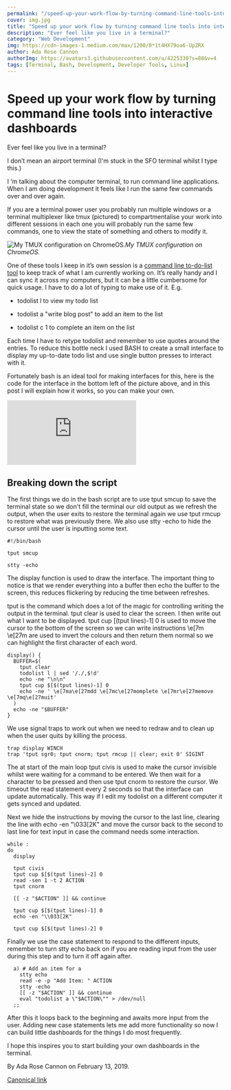 ```yaml
---
permalink: "/speed-up-your-work-flow-by-turning-command-line-tools-into-interactive-dashboards/"
cover: img.jpg
title: "Speed up your work flow by turning command line tools into interactive dashboards"
description: "Ever feel like you live in a terminal?"
category: "Web Development"
img: https://cdn-images-1.medium.com/max/1200/0*1t4HX79oa6-UpZRX
author: Ada Rose Cannon
authorImg: https://avatars3.githubusercontent.com/u/4225330?s=88&v=4
tags: [Terminal, Bash, Development, Developer Tools, Linux]
---
```


# Speed up your work flow by turning command line tools into interactive dashboards

Ever feel like you live in a terminal?

I don’t mean an airport terminal (I'm stuck in the SFO terminal whilst I type this.)

I ‘m talking about the computer terminal, to run command line applications. When I am doing development it feels like I run the same few commands over and over again.

If you are a terminal power user you probably run multiple windows or a terminal multiplexer like tmux (pictured) to compartmentalise your work into different sessions in each one you will probably run the same few commands, one to view the state of something and others to modify it.

![My TMUX configuration on ChromeOS.](https://cdn-images-1.medium.com/max/4000/0*1t4HX79oa6-UpZRX)*My TMUX configuration on ChromeOS.*

One of these tools I keep in it’s own session is a [command line to-do-list tool](https://github.com/gammons/ultralist) to keep track of what I am currently working on. It’s really handy and I can sync it across my computers, but it can be a little cumbersome for quick usage. I have to do a lot of typing to make use of it. E.g.

* todolist l to view my todo list

* todolist a "write blog post" to add an item to the list

* todolist c 1 to complete an item on the list

Each time I have to retype todolist and remember to use quotes around the entries. To reduce this bottle neck I used BASH to create a small interface to display my up-to-date todo list and use single button presses to interact with it.

Fortunately bash is an ideal tool for making interfaces for this, here is the code for the interface in the bottom left of the picture above, and in this post I will explain how it works, so you can make your own.

<iframe src="https://medium.com/media/0c023dca16cb1127e806aa7a41989cd1" frameborder=0></iframe>

## Breaking down the script

The first things we do in the bash script are to use tput smcup to save the terminal state so we don't fill the terminal our old output as we refresh the output, when the user exits to restore the terminal again we use tput rmcup to restore what was previously there. We also use stty -echo to hide the cursor until the user is inputting some text.

    #!/bin/bash

    tput smcup

    stty -echo

The display function is used to draw the interface. The important thing to notice is that we render everything into a buffer then echo the buffer to the screen, this reduces flickering by reducing the time between refreshes.

tput is the command which does a lot of the magic for controlling writing the output in the terminal. tput clear is used to clear the screen. I then write out what I want to be displayed. tput cup $[$(tput lines)-1] 0 is used to move the cursor to the bottom of the screen so we can write instructions \e[7m \e[27m are used to invert the colours and then return them normal so we can highlight the first character of each word.

    display() {
      BUFFER=$(
        tput clear
        todolist l | sed '/./,$!d'
        echo -ne "\n\n"
        tput cup $[$(tput lines)-1] 0
        echo -ne ' \e[7ma\e[27mdd \e[7mc\e[27momplete \e[7mr\e[27memove \e[7mq\e[27muit'
      )
      echo -ne "$BUFFER"
    }

We use signal traps to work out when we need to redraw and to clean up when the user quits by killing the process.

    trap display WINCH
    trap 'tput sgr0; tput cnorm; tput rmcup || clear; exit 0' SIGINT

The at start of the main loop tput civis is used to make the cursor invisible whilst were waiting for a command to be entered. We then wait for a character to be pressed and then use tput cnorm to restore the cursor. We timeout the read statement every 2 seconds so that the interface can update automatically. This way if I edit my todolist on a different computer it gets synced and updated.

Next we hide the instructions by moving the cursor to the last line, clearing the line with echo -en "\\033[2K" and move the cursor back to the second to last line for text input in case the command needs some interaction.

    while :
    do
      display

      tput civis
      tput cup $[$(tput lines)-2] 0
      read -sen 1 -t 2 ACTION
      tput cnorm

      [[ -z "$ACTION" ]] && continue

      tput cup $[$(tput lines)-1] 0
      echo -en "\\033[2K"

      tput cup $[$(tput lines)-2] 0

Finally we use the case statement to respond to the different inputs, remember to turn stty echo back on if you are reading input from the user during this step and to turn it off again after.

      a) # Add an item for a
        stty echo
        read -e -p "Add Item: " ACTION
        stty -echo
        [[ -z "$ACTION" ]] && continue
        eval "todolist a \"$ACTION\"" > /dev/null
      ;;

After this it loops back to the beginning and awaits more input from the user. Adding new case statements lets me add more functionality so now I can build little dashboards for the things I do most frequently.

I hope this inspires you to start building your own dashboards in the terminal.



By Ada Rose Cannon on February 13, 2019.

[Canonical link](https://medium.com/samsung-internet-dev/speed-up-your-work-flow-by-turning-command-line-tools-into-interactive-dashboards-7ebfd7333340)
